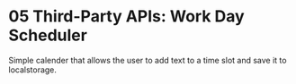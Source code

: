# 05 Third-Party APIs: Work Day Scheduler

  Simple calender that allows the user to add text to a time slot and save it to localstorage.